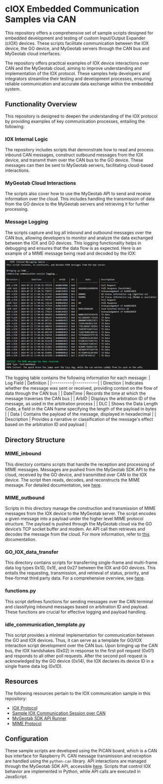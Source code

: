 # cIOX Embedded Communication Samples via CAN
This repository offers a comprehensive set of sample scripts designed for embedded development and testing of custom Input/Output Expander (cIOX) devices. These scripts facilitate communication between the IOX device, the GO device, and MyGeotab servers through the CAN bus and MyGeotab cloud interfaces.

The repository offers practical examples of IOX device interactions over CAN and the MyGeotab cloud, aiming to improve understanding and implementation of the IOX protocol. These samples help developers and integrators streamline their testing and development processes, ensuring reliable communication and accurate data exchange within the embedded system.

## Functionality Overview
This repository is designed to deepen the understanding of the IOX protocol by providing examples of key communication processes, entailing the following:

### IOX Internal Logic
The repository includes scripts that demonstrate how to read and process inbound CAN messages, construct outbound messages from the IOX device, and transmit them over the CAN bus to the GO device. These messages can then be sent to MyGeotab servers, facilitating cloud-based interactions.

### MyGeotab Cloud Interactions
The scripts also cover how to use the MyGeotab API to send and receive information over the cloud. This includes handling the transmission of data from the GO device to the MyGeotab servers and retrieving it for further processing.

### Message Logging
The scripts capture and log all inbound and outbound messages over the CAN bus, allowing developers to monitor and analyze the data exchanged between the IOX and GO devices. This logging functionality helps in debugging and ensures that the data flow is as expected. Here is an example of a MIME message being read and decoded by the IOX:

![Inbound MIME Message Logging](images/mime_inbound.png)

The logging table contains the following information for each message:
| Log Field | Definition |
|-----------|------------|
| Direction | Indicates whether the message was sent or received, providing context on the flow of data through the CAN bus |
| DateTime | Records the time at which the message traverses the CAN bus |
| ArbID | Displays the arbitration ID of the message, as used in the arbitration process |
| DLC | Shows the Data Length Code, a field in the CAN frame specifying the length of the payload in bytes |
| Data | Contains the payload of the message, displayed in hexadecimal |
| Description | Provides a narrative or classification of the message's effect based on the arbitration ID and payload |

## Directory Structure
### MIME_inbound
This directory contains scripts that handle the reception and processing of MIME messages. Messages are pushed from the MyGeotab SDK API to the cloud, received by the GO device, and transmitted over CAN to the IOX device. The script then reads, decodes, and reconstructs the MIME message. For detailed documentation, see [here](MIME_inbound/README.md).

### MIME_outbound
Scripts in this directory manage the construction and transmission of MIME messages from the IOX device to the MyGeotab server. The script encodes a given message into a payload under the higher level MIME protocol structure. The payload is pushed through the MyGeotab cloud via the GO device’s TCP socket buffer and modem. An API call then retrieves and decodes the message from the cloud. For more information, refer to [this](MIME_outbound/README.md) documentation.

### GO_IOX_data_transfer
This directory contains scripts for transferring single-frame and multi-frame data log types 0x1D, 0x1E, and 0x27 between the IOX and GO devices. This entails the requesting, transmission, and retrieval of status, priority, and free-format third party data. For a comprehensive overview, see [here](GO_IOX_data_transfer/README.md).

### functions.py
This script defines functions for sending messages over the CAN terminal and classifying inbound messages based on arbitration ID and payload. These functions are crucial for effective logging and payload handling.

### idle_communication_template.py
This script provides a minimal implementation for communication between the GO and IOX devices. Thus, it can serve as a template for GO/IOX interaction script development over the CAN bus. Upon bringing up the CAN bus, the IOX handshakes (0x02) in response to the first poll request (0x01) and responds to all other poll requests. After the second poll request is acknowledged by the GO device (0x14), the IOX declares its device ID in a single frame data log (0x1D).

## Resources
The following resources pertain to the IOX communication sample in this repository:
- [IOX Protocol](https://developers.geotab.com/hardware/guides/IOExpanderProtocol)
- [Sample IOX Communication Session over CAN](https://docs.google.com/document/d/1BExcPst5bNzv-IZGX6ZbPeHK5MO1s2AI0rqzEhHbNZ4)
- [MyGeotab SDK API Runner](https://geotab.github.io/sdk/software/api/runner.html)
- [MIME Protocol](https://developers.geotab.com/hardware/guides/mimeProtocol)


## Configuration
These sample scripts are developed using the PiCAN board, which is a CAN bus interface for Raspberry Pi. CAN message transmission and reception are handled using the `python-can` library. API interactions are managed through the MyGeotab SDK API, accessible [here](https://geotab.github.io/sdk/software/api/runner.html). Scripts that control IOX behavior are implemented in Python, while API calls are executed in JavaScript.